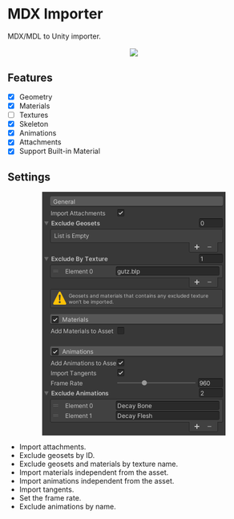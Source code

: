 # MDX Importer

MDX/MDL to Unity importer.

<p align="center"><img align="center" src="Documentation~/preview.gif"></p>

## Features

- [x] Geometry
- [x] Materials
- [ ] Textures
- [x] Skeleton
- [x] Animations
- [x] Attachments
- [x] Support Built-in Material

## Settings

<p align="center"><img align="center" src="Documentation~/mdx_import_settings.png"></p>

* Import attachments.
* Exclude geosets by ID.
* Exclude geosets and materials by texture name.
* Import materials independent from the asset.
* Import animations independent from the asset.
* Import tangents.
* Set the frame rate.
* Exclude animations by name.
